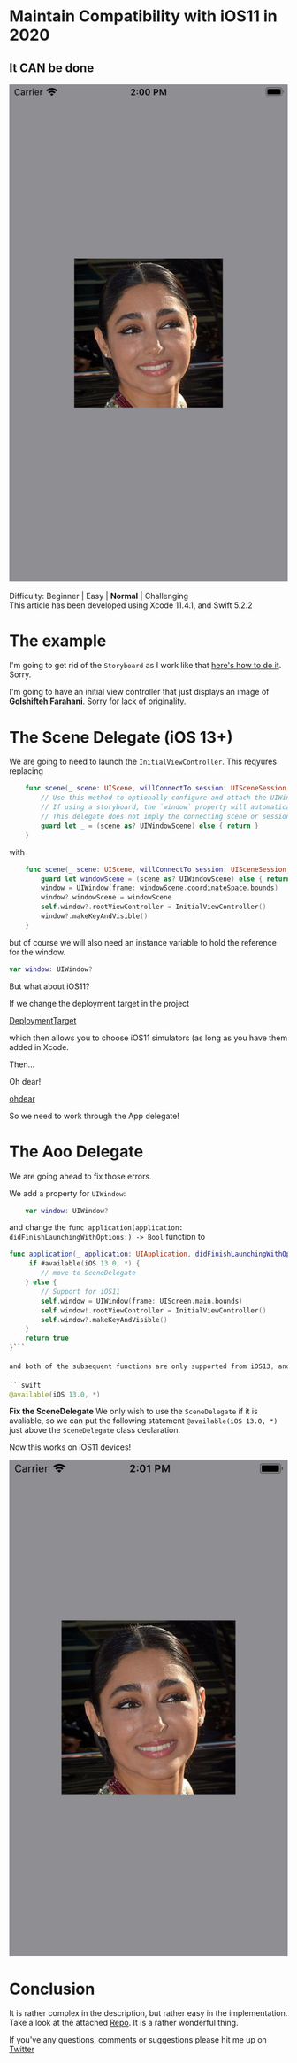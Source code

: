 # Maintain Compatibility with iOS11 in 2020
## It CAN be done

![Completed](Images/Completed.png)<br/>

Difficulty: Beginner | Easy | **Normal** | Challenging<br/>
This article has been developed using Xcode 11.4.1, and Swift 5.2.2

# The example
I'm going to get rid of the `Storyboard` as I work like that [here's how to do it](https://medium.com/@stevenpcurtis.sc/avoid-storyboards-in-your-apps-8e726df43d2e). Sorry.

I'm going to have an initial view controller that just displays an image of **Golshifteh Farahani**. Sorry for lack of originality. 

# The Scene Delegate (iOS 13+)
We are going to need to launch the `InitialViewController`. This reqyures replacing

```swift
    func scene(_ scene: UIScene, willConnectTo session: UISceneSession, options connectionOptions: UIScene.ConnectionOptions) {
        // Use this method to optionally configure and attach the UIWindow `window` to the provided UIWindowScene `scene`.
        // If using a storyboard, the `window` property will automatically be initialized and attached to the scene.
        // This delegate does not imply the connecting scene or session are new (see `application:configurationForConnectingSceneSession` instead).
        guard let _ = (scene as? UIWindowScene) else { return }
    }
``` 

with 

```swift
    func scene(_ scene: UIScene, willConnectTo session: UISceneSession, options connectionOptions: UIScene.ConnectionOptions) {
        guard let windowScene = (scene as? UIWindowScene) else { return }
        window = UIWindow(frame: windowScene.coordinateSpace.bounds)
        window?.windowScene = windowScene
        self.window?.rootViewController = InitialViewController()
        window?.makeKeyAndVisible()
    }
```

but of course we will also need an instance variable to hold the reference for the window.

```swift
var window: UIWindow?
```

But what about iOS11? 

If we change the deployment target in the project 

[DeploymentTarget](Images/DeploymentTarget.png)

which then allows you to choose iOS11 simulators (as long as you have them added in Xcode.

Then...

Oh dear!

[ohdear](Images/ohdear.png)

So we need to work through the App delegate!

# The Aoo Delegate
We are going ahead to fix those errors.

We add a property for `UIWindow`:

```swift
    var window: UIWindow?
```

and change the `func application(application: didFinishLaunchingWithOptions:) -> Bool` function to 

```swift 
func application(_ application: UIApplication, didFinishLaunchingWithOptions launchOptions: [UIApplication.LaunchOptionsKey: Any]?) -> Bool {
     if #available(iOS 13.0, *) {
        // move to SceneDelegate
    } else {
        // Support for iOS11
        self.window = UIWindow(frame: UIScreen.main.bounds)
        self.window!.rootViewController = InitialViewController()
        self.window?.makeKeyAndVisible()
    }
    return true
}```

and both of the subsequent functions are only supported from iOS13, and need to be marked as such:

```swift
@available(iOS 13.0, *)
```

**Fix the SceneDelegate**
We only wish to use the `SceneDelegate` if it is avaliable, so we can put the following statement
`@available(iOS 13.0, *)`
just above the `SceneDelegate` class declaration.

Now this works on iOS11 devices!

![Completed](Images/Completed11.png)<br/>

# Conclusion
It is rather complex in the description, but rather easy in the implementation. Take a look at the  attached [Repo](https://github.com/stevencurtis/SwiftCoding/tree/master/ElevenCompatibility). It is a rather wonderful thing.

If you've any questions, comments or suggestions please hit me up on [Twitter](https://twitter.com/stevenpcurtis) 